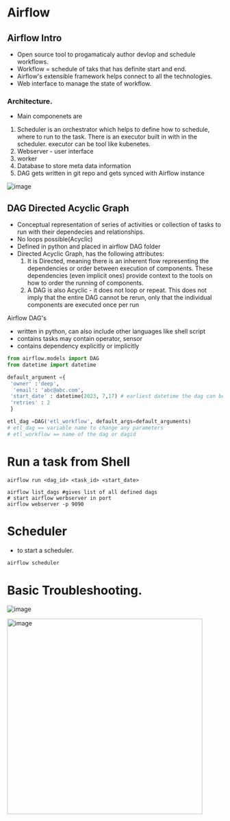# Airflow 

## Airflow Intro
- Open source tool to progamaticaly author devlop and schedule workflows.
- Workflow = schedule of taks that has definite start and end. 
- Airflow's extensible framework helps connect to all the technologies.
- Web interface to manage the state of workflow.

### Architecture.
- Main componenets are 
 1. Scheduler is an orchestrator which helps to define how to schedule, where to run to the task. There is an executor built in with in the scheduler. 
    executor can be tool like kubenetes.
 3. Webserver - user interface
 4. worker
 5. Database to store meta data information
 6. DAG gets written in git repo and gets synced with Airflow instance


![image](https://user-images.githubusercontent.com/47908891/229995984-a0373b32-ae39-4886-81a2-dedf82fa1f5f.png)

## DAG Directed Acyclic Graph

- Conceptual representation of series of activities or collection of tasks to run with their dependecies and relationships.
- No loops possible(Acyclic)
- Defined in python and placed in airflow DAG folder
- Directed Acyclic Graph, has the following attributes:
  1. It is Directed, meaning there is an inherent flow representing the dependencies or order between execution of components. These dependencies (even implicit ones) provide context to the tools on how to order the running of components.
  2.  A DAG is also Acyclic - it does not loop or repeat. This does not imply that the entire DAG cannot be rerun, only that the individual components are executed once per run

 Airflow DAG's
 - written in python, can also include other languages like shell script
 - contains tasks may contain operator, sensor
 - contains dependency explicitly or implicitly
```python
from airflow.models import DAG
from datetime import datetime

default_argument ={     
 'owner' :'deep',
  'email': 'abc@abc.com',
 'start_date' : datetime(2023, 7,17) # earliest datetime the dag can be run
 'retries' : 2
 }

etl_dag =DAG('etl_workflow', default_args=default_arguments)
# etl_dag == variable name to change any parameters
# etl_workflow == name of the dag or dagid
```

# Run a task from Shell

```
airflow run <dag_id> <task_id> <start_date>

airflow list_dags #gives list of all defined dags
# start airflow werbserver in port 
airflow webserver -p 9090
```

# Scheduler
- to start a scheduler.
```python
airflow scheduler
```

# Basic Troubleshooting.
![image](https://github.com/deepakgowtham/Datascience_Basics/assets/47908891/9db24512-a04c-4f43-802d-40bb9d0f040f)


<img width="456" alt="image" src="https://github.com/deepakgowtham/Datascience_Basics/assets/47908891/0419631e-f087-461b-9976-0f182c39d7b1">



